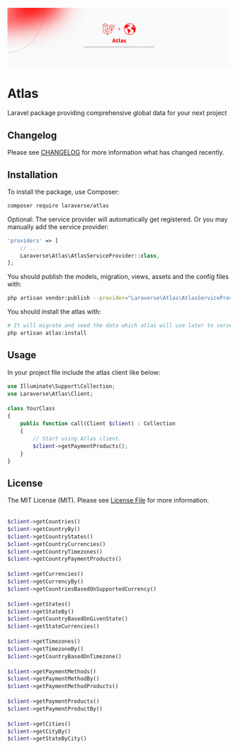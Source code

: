 <p align="center"><img src="/resources/banners/atlas-light.png" alt="Atlas"></p>

# Atlas

Laravel package providing comprehensive global data for your next project


## Changelog

Please see [CHANGELOG](CHANGELOG.md) for more information what has changed recently.


## Installation

To install the package, use Composer:

```bash
composer require laraverse/atlas
```

Optional: The service provider will automatically get registered. Or you may manually add the service provider:


```php
'providers' => [
    // ...
    Laraverse\Atlas\AtlasServiceProvider::class,
];
```

You should publish the models, migration, views, assets and the config files with:

```bash
php artisan vendor:publish --provider="Laraverse\Atlas\AtlasServiceProvider"
```

You should install the atlas with:

```bash
# It will migrate and seed the data which atlas will use later to serve comprehensive global data.
php artisan atlas:install
```

## Usage

In your project file include the atlas client like below:

```php
use Illuminate\Support\Collection;
use Laraverse\Atlas\Client;

class YourClass
{
    public function call(Client $client) : Collection
    {
        // Start using Atlas client.
        $client->getPaymentProducts();
    }
}
```

## License

The MIT License (MIT). Please see [License File](LICENSE.md) for more information.


```php

$client->getCountries()
$client->getCountryBy()
$client->getCountryStates()
$client->getCountryCurrencies()
$client->getCountryTimezones()
$client->getCountryPaymentProducts()

$client->getCurrencies()
$client->getCurrencyBy()
$client->getCountriesBasedOnSupportedCurrency()

$client->getStates()
$client->getStateBy()
$client->getCountryBasedOnGivenState()
$client->getStateCurrencies()

$client->getTimezones()
$client->getTimezoneBy()
$client->getCountryBasedOnTimezone()

$client->getPaymentMethods()
$client->getPaymentMethodBy()
$client->getPaymentMethodProducts()

$client->getPaymentProducts()
$client->getPaymentProductBy()

$client->getCities()
$client->getCityBy()
$client->getStateByCity()

```